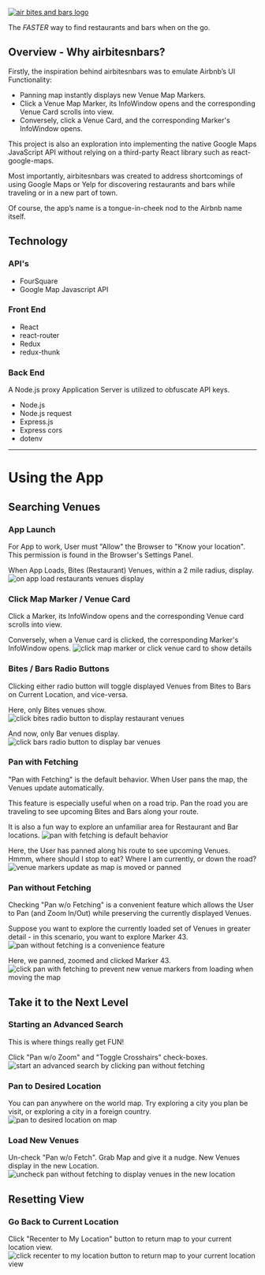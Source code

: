 [![air bites and bars logo](https://github.com/pmkgithub/air_bites_bars_client/blob/master/src/images/abnb_logo_w_text_red_300.png)](https://airbitesnbars.herokuapp.com/)

The _FASTER_ way to find restaurants and bars when on the go.

## Overview - Why airbitesnbars?
Firstly, the inspiration behind airbitesnbars was to emulate Airbnb’s UI Functionality:
* Panning map instantly displays new Venue Map Markers.
* Click a Venue Map Marker, its InfoWindow opens and the corresponding Venue Card scrolls into view.
* Conversely, click a Venue Card, and the corresponding Marker's InfoWindow opens.

This project is also an exploration into implementing the native Google Maps JavaScript API without relying on a third-party React library such as react-google-maps.

Most importantly, airbitesnbars was created to address shortcomings of using Google Maps or Yelp for discovering restaurants and bars while traveling or in a new part of town.

Of course, the app’s name is a tongue-in-cheek nod to the Airbnb name itself.

## Technology
### API's
* FourSquare
* Google Map Javascript API

### Front End
* React
* react-router
* Redux
* redux-thunk

### Back End
A Node.js proxy Application Server is utilized to obfuscate API keys.
* Node.js
* Node.js request
* Express.js
* Express cors
* dotenv
***
# Using the App

## Searching Venues
### App Launch
For App to work, User must "Allow" the Browser to "Know your location".  This permission is found in the Browser's Settings Panel.

When App Loads, Bites (Restaurant) Venues, within a 2 mile radius, display.
![on app load restaurants venues display](https://github.com/pmkgithub/air_bites_bars_client/blob/master/src/images/about/map_ui_01.png)

### Click Map Marker / Venue Card
Click a Marker, its InfoWindow opens and the corresponding Venue card scrolls into view.

Conversely, when a Venue card is clicked, the corresponding Marker's InfoWindow opens.
![click map marker or click venue card to show details](https://github.com/pmkgithub/air_bites_bars_client/blob/master/src/images/about/map_ui_02.png)
### Bites / Bars Radio Buttons
Clicking either radio button will toggle displayed Venues from Bites to Bars on Current Location, and vice-versa.

Here, only Bites venues show.
![click bites radio button to display restaurant venues](https://github.com/pmkgithub/air_bites_bars_client/blob/master/src/images/about/map_ui_03_01.png)


And now, only Bar venues display.
![click bars radio button to display bar venues](https://github.com/pmkgithub/air_bites_bars_client/blob/master/src/images/about/map_ui_03_02.png)

### Pan with Fetching
"Pan with Fetching" is the default behavior. When User pans the map, the Venues update automatically.

This feature is especially useful when on a road trip.  Pan the road you are traveling to see upcoming Bites and Bars along your route.

It is also a fun way to explore an unfamiliar area for Restaurant and Bar locations.
![pan with fetching is default behavior](https://github.com/pmkgithub/air_bites_bars_client/blob/master/src/images/about/map_ui_04_01.png)

Here, the User has panned along his route to see upcoming Venues.  Hmmm, where should I stop to eat? Where I am currently, or down the road?
![venue markers update as map is moved or panned](https://github.com/pmkgithub/air_bites_bars_client/blob/master/src/images/about/map_ui_04_02.png)


### Pan without Fetching
Checking "Pan w/o Fetching" is a convenient feature which allows the User to Pan (and Zoom In/Out) while preserving the currently displayed Venues.

Suppose you want to explore the currently loaded set of Venues in greater detail - in this scenario, you want to explore Marker 43.
![pan without fetching is a convenience feature](https://github.com/pmkgithub/air_bites_bars_client/blob/master/src/images/about/map_ui_05_01.png)

Here, we panned, zoomed and clicked Marker 43.
![click pan with fetching to prevent new venue markers from loading when moving the map](https://github.com/pmkgithub/air_bites_bars_client/blob/master/src/images/about/map_ui_05_02.png)

## Take it to the Next Level
### Starting an Advanced Search
This is where things really get FUN!

Click "Pan w/o Zoom" and "Toggle Crosshairs" check-boxes.
![start an advanced search by clicking pan without fetching](https://github.com/pmkgithub/air_bites_bars_client/blob/master/src/images/about/map_ui_06.png)

### Pan to Desired Location
You can pan anywhere on the world map. Try exploring a city you plan be visit, or exploring a city in a foreign country.
![pan to desired location on map](https://github.com/pmkgithub/air_bites_bars_client/blob/master/src/images/about/map_ui_07.png)

### Load New Venues
Un-check "Pan w/o Fetch". Grab Map and give it a nudge.  New Venues display in the new Location.
![uncheck pan without fetching to display venues in the new location](https://github.com/pmkgithub/air_bites_bars_client/blob/master/src/images/about/map_ui_08.png)

## Resetting View

### Go Back to Current Location
Click "Recenter to My Location" button to return map to your current location view.
![click recenter to my location button to return map to your current location view](https://github.com/pmkgithub/air_bites_bars_client/blob/master/src/images/about/map_ui_09.png)
